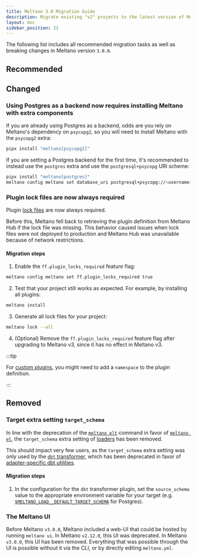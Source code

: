 ```yaml
---
title: Meltano 3.0 Migration Guide
description: Migrate existing "v2" projects to the latest version of Meltano
layout: doc
sidebar_position: 21
---
```


The following list includes all recommended migration tasks as well as breaking changes in Meltano version `3.0.0`.

## Recommended

## Changed

### Using Postgres as a backend now requires installing Meltano with extra components

If you are already using Postgres as a backend, odds are you rely on Meltano's dependency on `psycopg2`, so you will need to install Meltano with the `psycopg2` extra:

```bash
pipx install "meltano[psycopg2]"
```

If you are setting a Postgres backend for the first time, it's recommended to instead use the `postgres` extra and use the `postgresql+psycopg` URI scheme:

```bash
pipx install "meltano[postgres]"
meltano config meltano set database_uri postgresql+psycopg://<username>:<password>@<host>:<port>/<database>
```

### Plugin lock files are now always required

Plugin [lock files](/concepts/plugins#lock-artifacts) are now always required.

Before this, Meltano fell back to retrieving the plugin definition from Meltano Hub if the lock file was missing. This behavior caused issues when lock files were not deployed to production and Meltano Hub was unavailable because of network restrictions.

#### Migration steps

1. Enable the `ff.plugin_locks_required` feature flag:

```bash
meltano config meltano set ff.plugin_locks_required true
```

2. Test that your project still works as expected. For example, by installing all plugins:

```bash
meltano install
```

3. Generate all lock files for your project:

```bash
meltano lock --all
```

4. (Optional) Remove the `ff.plugin_locks_required` feature flag after upgrading to Meltano v3, since it has no effect in Meltano v3.

:::tip
<p>For <a href="/guide/plugin-management/#custom-plugins">custom plugins</a>, you might need to add a <code>namespace</code> to the plugin definition.</p>
:::

## Removed

### Target extra setting `target_schema`

In line with the deprecation of the [`meltano elt`](/reference/command-line-interface#elt) command in favor of [`meltano el`](/reference/command-line-interface#el), the `target_schema` extra setting of [loaders](/concepts/plugins#loaders) has been removed.

This should impact very few users, as the `target_schema` extra setting was only used by the [`dbt` transformer](/concepts/plugins#transformers), which has been deprecated in favor of [adapter-specific dbt utilities](/guide/migrate-an-existing-dbt-project#add-dbt-transformer).

#### Migration steps

1. In the configuration for the `dbt` transformer plugin, set the `source_schema` value to the appropriate environment variable for your target (e.g. [`$MELTANO_LOAD__DEFAULT_TARGET_SCHEMA`](https://hub.meltano.com/loaders/target-postgres#default_target_schema-setting) for Postgres).

### The Meltano UI

Before Meltano `v3.0.0`, Meltano included a web-UI that could be hosted by running `meltano ui`. In Meltano `v2.12.0`, this UI was deprecated. In Meltano `v3.0.0`, this UI has been removed. Everything that was possible through the UI is possible without it via the CLI, or by directly editing `meltano.yml`.
